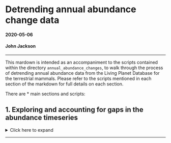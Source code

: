 # Detrending annual abundance change data
#### 2020-05-06 
#### John Jackson

---

This mardown is intended as an accompaniment to the scripts contained within the directory `annual_abundance_changes`, to walk through the process of detrending annual abundance data from the Living Planet Database for the terrestrial mammals. Please refer to the scripts mentioned in each section of the markdown for full details on each section.

There are * main sections and scripts:

## 1. Exploring and accounting for gaps in the abundance timeseries
<details>
  <summary>Click here to expand</summary>

### `timeseries_gap_exploration.R`

For our record question of how weather influencs annual population changes in vertebrates, one potential problem with the vertebrate abundance data from the Living Planet Database is that there are gaps in the timeseries. The number of these gaps and the way we deal with them is important. This first section is intended to explore the pervasiveness of these gaps across our records, and deal with them in an appropriate way for further analysis.

We first have to restrict the data to only include records that have sufficient data with which to explore annual changes abundance in relation to CHELSA weather data. We only include observations that overlap with the CHELSA data i.e. between 1979-2013, and those that have 5 or more years of abundance data:

```
mam <- mam %>% 
  filter(year >= 1979 & year <= 2013) %>% # important to do this first
  group_by(ID) %>% 
  mutate(n = n()) %>% 
  ungroup() %>% 
  filter(n >= 5) %>% 
  dplyr::select(-n)
```

Now we present the example of a population timeseries with 5 observations of population density from the Fossa (Cryptoprocta ferox), which is endemic to Madagascar. There are 5 observations between 2008 and 2013.

![](../plots/annual_abundance/fossa_timeseries.jpeg)

However, we have a gap in the data in 2009. We could interpolate this value when we detrend the timeseries, but since we are investigating changes in annual abundance, we are actually interested in annual deviation in abundance. Therefore, a better strategy is to map these gaps across all of our records and investigate if there is a way of splitting the timeseries up when we investigate the effect of weather.

We make use of the differences in the $years column to split each record's timeseries in to blocks. We compute some summary statistics for each record `mam_gaps`, including the number of these blocks, the proportion of the data that is a timeseries with 1-year transitions, and the longest continuous block in the record. In `mam_blocks`, we record all the blocks for each record and keep the raw data:

```
mam_gaps <- mam %>% 
  group_by(ID) %>% 
  group_modify(~{
    cyears = .$year
    diff_cyears = diff(cyears)
    cumsum_blocks = cumsum(c(1, diff_cyears != 1))
    
    summarise(., Binomial = Binomial[1],
              study_length = length(cyears),
              no_consecutive_blocks = n_distinct(cumsum_blocks),
              prop_1year_transitions = sum(diff_cyears == 1)/ length(diff_cyears),
              longest_block = max(table(cumsum_blocks)))
  }) %>% 
  ungroup()

mam_blocks <- mam %>% 
  group_by(ID) %>%
  mutate(block = cumsum(c(1, diff(year) != 1)),
         max_block = max(block)) %>% 
  ungroup() %>% 
  dplyr::select(ID, Binomial, Order, scaled_abundance, 
                year, block, max_block) %>% 
  left_join(x = ., y = dplyr::select(mam_gaps, -c(Binomial, no_consecutive_blocks)),
            by = "ID") %>% 
  arrange(desc(longest_block)) %>% 
  mutate(ID = factor(ID, levels = unique(.$ID)))
```
### Time series gap summaries

Encouragingly, the majority of the data is occuring in continuous blocks with 1-year transitions. Here we have the distribution of the proportion of each record that is occuring in 1-year transitions. We can see that the majority have all their data as 1-year transitions. Furthermore >76% (870) of the records have more than 2 thirds of their data in 1-year transitions.

![](../plots/annual_abundance/Proportion_1year_transitions.jpeg)

However, this doesn't quite give us the full picture because we also need to know how many blocks each timeseries occurs in. Here we plot the number of blocks that each record occurs in against the number of years in its longest block. The colour denotes the proportion of the timeseries occuring in 1-year transitions.

![](../plots/annual_abundance/Consecutive_blocks.jpeg)

So it does appear that there are some records that are primarily in timeseries with 1-year transitions (lighter colours), but do occur over quite a few blocks of observations. We can also plot these blocks of observations as timelines, where we see the years of data for each record ID. I have split these up based on the number of blocks that the timeseries occurs in for ease. Here first you have the records that are just occuring in 1 consecutive block. Points and lines indicate where there is data for each record ID (row).

![](../plots/annual_abundance/record_timelines/1_consecutive_block_timeline.jpeg)

These are the 'gold standard' records that occur solely in one consecutive chain of annual observations (with more than 5 years of data). However, the picture becomes a little bit more complex when we look at records that occur in a greater number of blocks. Here you can see the records that occur in 5 blocks.

![](../plots/annual_abundance/record_timelines/5_consecutive_block_timeline.jpeg)

We can see here that there are scenarios where there are longer consecutive blocks of observations, with smaller satellite blocks that have fewer observations. Furthermore, we can see in records with more blocks, there are situations where there are several separate blocks of 1-year transitions, but that many blocks have less than 5 observations.

### Data selection

We are selecting data based on the sizes of the blocks for each record - We only want to retain blocks within a record that have 5 or more consecutive annual observations.

```
# IDs and blocks that we want to keep
ID_block_keep <- mam_blocks %>% 
  mutate(ID = as.numeric(as.character(ID))) %>% 
  group_by(ID, block) %>% 
  summarise(ID_block = paste0(ID[1],"_",block[1]),
            block_keep = if_else(n() >= 5, 1, 0)) %>%
  ungroup() %>% 
  filter(block_keep == 1)

# Restricting the dataset
mammal <- mam %>% 
  group_by(ID) %>%
  mutate(block = cumsum(c(1, diff(year) != 1)),
         ID_block = paste0(ID[1],"_",block)) %>% 
  ungroup() %>% 
  filter(ID_block %in% ID_block_keep$ID_block == T) %>% 
  select(1,21,22,2:9,11:20)

```

This gives us a final dataset with which to assess how weather affects changes in abundance, stored in `mammal`. Each Study has atleast 5 years of raw data, and consecutive blocks within the study with at least five years of data within them. Here is a comparison to the initial raw data:

![](../plots/annual_abundance/data_summary.jpeg)

This equates to ~51% of the initial observations, 33% of the initial records, and 48% of the species.

</details>


---





